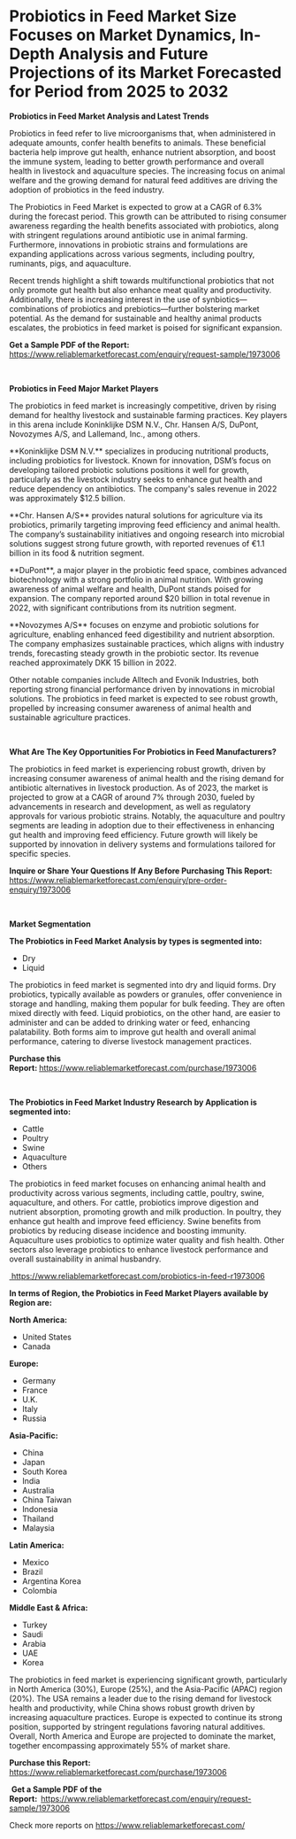 <p><h1>Probiotics in Feed Market Size Focuses on Market Dynamics, In-Depth Analysis and Future Projections of its Market Forecasted for Period from 2025 to 2032</h1></p><p><strong>Probiotics in Feed Market Analysis and Latest Trends</strong></p>
<p><p>Probiotics in feed refer to live microorganisms that, when administered in adequate amounts, confer health benefits to animals. These beneficial bacteria help improve gut health, enhance nutrient absorption, and boost the immune system, leading to better growth performance and overall health in livestock and aquaculture species. The increasing focus on animal welfare and the growing demand for natural feed additives are driving the adoption of probiotics in the feed industry.</p><p>The Probiotics in Feed Market is expected to grow at a CAGR of 6.3% during the forecast period. This growth can be attributed to rising consumer awareness regarding the health benefits associated with probiotics, along with stringent regulations around antibiotic use in animal farming. Furthermore, innovations in probiotic strains and formulations are expanding applications across various segments, including poultry, ruminants, pigs, and aquaculture.</p><p>Recent trends highlight a shift towards multifunctional probiotics that not only promote gut health but also enhance meat quality and productivity. Additionally, there is increasing interest in the use of synbiotics—combinations of probiotics and prebiotics—further bolstering market potential. As the demand for sustainable and healthy animal products escalates, the probiotics in feed market is poised for significant expansion.</p></p>
<p><strong>Get a Sample PDF of the Report:&nbsp;</strong> <a href="https://www.reliablemarketforecast.com/enquiry/request-sample/1973006?utm_campaign=1929&utm_medium=2&utm_source=Github&utm_content=ia&utm_term=04022025&utm_id=probiotics-in-feed">https://www.reliablemarketforecast.com/enquiry/request-sample/1973006</a></p>
<p>&nbsp;</p>
<p><strong>Probiotics in Feed Major Market Players</strong></p>
<p><p>The probiotics in feed market is increasingly competitive, driven by rising demand for healthy livestock and sustainable farming practices. Key players in this arena include Koninklijke DSM N.V., Chr. Hansen A/S, DuPont, Novozymes A/S, and Lallemand, Inc., among others.</p><p>**Koninklijke DSM N.V.** specializes in producing nutritional products, including probiotics for livestock. Known for innovation, DSM’s focus on developing tailored probiotic solutions positions it well for growth, particularly as the livestock industry seeks to enhance gut health and reduce dependency on antibiotics. The company's sales revenue in 2022 was approximately $12.5 billion.</p><p>**Chr. Hansen A/S** provides natural solutions for agriculture via its probiotics, primarily targeting improving feed efficiency and animal health. The company’s sustainability initiatives and ongoing research into microbial solutions suggest strong future growth, with reported revenues of €1.1 billion in its food & nutrition segment.</p><p>**DuPont**, a major player in the probiotic feed space, combines advanced biotechnology with a strong portfolio in animal nutrition. With growing awareness of animal welfare and health, DuPont stands poised for expansion. The company reported around $20 billion in total revenue in 2022, with significant contributions from its nutrition segment.</p><p>**Novozymes A/S** focuses on enzyme and probiotic solutions for agriculture, enabling enhanced feed digestibility and nutrient absorption. The company emphasizes sustainable practices, which aligns with industry trends, forecasting steady growth in the probiotic sector. Its revenue reached approximately DKK 15 billion in 2022.</p><p>Other notable companies include Alltech and Evonik Industries, both reporting strong financial performance driven by innovations in microbial solutions. The probiotics in feed market is expected to see robust growth, propelled by increasing consumer awareness of animal health and sustainable agriculture practices.</p></p>
<p>&nbsp;</p>
<p><strong>What Are The Key Opportunities For Probiotics in Feed Manufacturers?</strong></p>
<p><p>The probiotics in feed market is experiencing robust growth, driven by increasing consumer awareness of animal health and the rising demand for antibiotic alternatives in livestock production. As of 2023, the market is projected to grow at a CAGR of around 7% through 2030, fueled by advancements in research and development, as well as regulatory approvals for various probiotic strains. Notably, the aquaculture and poultry segments are leading in adoption due to their effectiveness in enhancing gut health and improving feed efficiency. Future growth will likely be supported by innovation in delivery systems and formulations tailored for specific species.</p></p>
<p><strong>Inquire or Share Your Questions If Any Before Purchasing This Report:</strong> <a href="https://www.reliablemarketforecast.com/enquiry/pre-order-enquiry/1973006?utm_campaign=1929&utm_medium=2&utm_source=Github&utm_content=ia&utm_term=04022025&utm_id=probiotics-in-feed">https://www.reliablemarketforecast.com/enquiry/pre-order-enquiry/1973006</a></p>
<p>&nbsp;</p>
<p><strong>Market Segmentation</strong></p>
<p><strong>The Probiotics in Feed Market Analysis by types is segmented into:</strong></p>
<p><ul><li>Dry</li><li>Liquid</li></ul></p>
<p><p>The probiotics in feed market is segmented into dry and liquid forms. Dry probiotics, typically available as powders or granules, offer convenience in storage and handling, making them popular for bulk feeding. They are often mixed directly with feed. Liquid probiotics, on the other hand, are easier to administer and can be added to drinking water or feed, enhancing palatability. Both forms aim to improve gut health and overall animal performance, catering to diverse livestock management practices.</p></p>
<p><strong>Purchase this Report:&nbsp;</strong><a href="https://www.reliablemarketforecast.com/purchase/1973006?utm_campaign=1929&utm_medium=2&utm_source=Github&utm_content=ia&utm_term=04022025&utm_id=probiotics-in-feed">https://www.reliablemarketforecast.com/purchase/1973006</a></p>
<p>&nbsp;</p>
<p><strong>The Probiotics in Feed Market Industry Research by Application is segmented into:</strong></p>
<p><ul><li>Cattle</li><li>Poultry</li><li>Swine</li><li>Aquaculture</li><li>Others</li></ul></p>
<p><p>The probiotics in feed market focuses on enhancing animal health and productivity across various segments, including cattle, poultry, swine, aquaculture, and others. For cattle, probiotics improve digestion and nutrient absorption, promoting growth and milk production. In poultry, they enhance gut health and improve feed efficiency. Swine benefits from probiotics by reducing disease incidence and boosting immunity. Aquaculture uses probiotics to optimize water quality and fish health. Other sectors also leverage probiotics to enhance livestock performance and overall sustainability in animal husbandry.</p></p>
<p><a href="https://www.reliablemarketforecast.com/probiotics-in-feed-r1973006?utm_campaign=1929&utm_medium=2&utm_source=Github&utm_content=ia&utm_term=04022025&utm_id=probiotics-in-feed">&nbsp;https://www.reliablemarketforecast.com/probiotics-in-feed-r1973006</a></p>
<p><strong>In terms of Region, the Probiotics in Feed Market Players available by Region are:</strong></p>
<p>
    <p> <strong> North America: </strong>
        <ul>
            <li>United States</li>
            <li>Canada</li>
        </ul>
        </p> 
    <p> <strong> Europe: </strong>
        <ul>
            <li>Germany</li>
            <li>France</li>
            <li>U.K.</li>
            <li>Italy</li>
            <li>Russia</li>
        </ul>
        </p> 
    <p> <strong> Asia-Pacific: </strong>
        <ul>
            <li>China</li>
            <li>Japan</li>
            <li>South Korea</li>
            <li>India</li>
            <li>Australia</li>
            <li>China Taiwan</li>
            <li>Indonesia</li>
            <li>Thailand</li>
            <li>Malaysia</li>
        </ul>
        </p> 
    <p> <strong> Latin America: </strong>
        <ul>
            <li>Mexico</li>
            <li>Brazil</li>
            <li>Argentina Korea</li>
            <li>Colombia</li>
        </ul>
        </p> 
    <p> <strong> Middle East & Africa: </strong>
        <ul>
            <li>Turkey</li>
            <li>Saudi</li>
            <li>Arabia</li>
            <li>UAE</li>
            <li>Korea</li>
        </ul>
    </p>
    </p>
<p><p>The probiotics in feed market is experiencing significant growth, particularly in North America (30%), Europe (25%), and the Asia-Pacific (APAC) region (20%). The USA remains a leader due to the rising demand for livestock health and productivity, while China shows robust growth driven by increasing aquaculture practices. Europe is expected to continue its strong position, supported by stringent regulations favoring natural additives. Overall, North America and Europe are projected to dominate the market, together encompassing approximately 55% of market share.</p></p>
<p><strong>Purchase this Report: </strong><a href="https://www.reliablemarketforecast.com/purchase/1973006?utm_campaign=1929&utm_medium=2&utm_source=Github&utm_content=ia&utm_term=04022025&utm_id=probiotics-in-feed">https://www.reliablemarketforecast.com/purchase/1973006</a></p>
<p>&nbsp;<strong>Get a Sample PDF of the Report:&nbsp;&nbsp;</strong><a href="https://www.reliablemarketforecast.com/enquiry/request-sample/1973006?utm_campaign=1929&utm_medium=2&utm_source=Github&utm_content=ia&utm_term=04022025&utm_id=probiotics-in-feed">https://www.reliablemarketforecast.com/enquiry/request-sample/1973006</a></p>
<p><strong></strong></p>
<p>Check more reports on <a href="https://www.reliablemarketforecast.com/?utm_campaign=1929&utm_medium=2&utm_source=Github&utm_content=ia&utm_term=04022025&utm_id=probiotics-in-feed">https://www.reliablemarketforecast.com/</a></p>